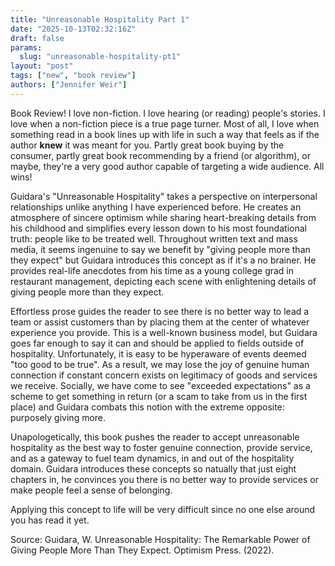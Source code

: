```yaml
---
title: "Unreasonable Hospitality Part 1"
date: "2025-10-13T02:32:16Z"
draft: false
params:
  slug: "unreasonable-hospitality-pt1"
layout: "post"
tags: ["new", "book review"]
authors: ["Jennifer Weir"]
---
```


Book Review! I love non-fiction. I love hearing (or reading) people's stories. I love when a non-fiction piece is a true page turner. Most of all, I love when something read in a book lines up with life in such a way that feels as if the author **knew** it was meant for you. Partly great book buying by the consumer, partly great book recommending by a friend (or algorithm), or maybe, they're a very good author capable of targeting a wide audience. All wins!

Guidara's "Unreasonable Hospitality" takes a perspective on interpersonal relationships unlike anything I have experienced before. He creates an atmosphere of sincere optimism while sharing heart-breaking details from his childhood and simplifies every lesson down to his most foundational truth: people like to be treated well. Throughout written text and mass media, it seems ingenuine to say we benefit by "giving people more than they expect" but Guidara introduces this concept as if it's a no brainer. He provides real-life anecdotes from his time as a young college grad in restaurant management, depicting each scene with enlightening details of giving people more than they expect.

Effortless prose guides the reader to see there is no better way to lead a team or assist customers than by placing them at the center of whatever experience you provide. This is a well-known business model, but Guidara goes far enough to say it can and should be applied to fields outside of hospitality. Unfortunately, it is easy to be hyperaware of events deemed "too good to be true". As a result, we may lose the joy of genuine human connection if constant concern exists on legitimacy of goods and services we receive. Socially, we have come to see "exceeded expectations" as a scheme to get something in return (or a scam to take from us in the first place) and Guidara combats this notion with the extreme opposite: purposely giving more.

Unapologetically, this book pushes the reader to accept unreasonable hospitality as the best way to foster genuine connection, provide service, and as a gateway to fuel team dynamics, in and out of the hospitality domain. Guidara introduces these concepts so natually that just eight chapters in, he convinces you there is no better way to provide services or make people feel a sense of belonging.

Applying this concept to life will be very difficult since no one else around you has read it yet.

Source:
Guidara, W. Unreasonable Hospitality: The Remarkable Power of Giving People More Than They Expect. Optimism Press. (2022).

